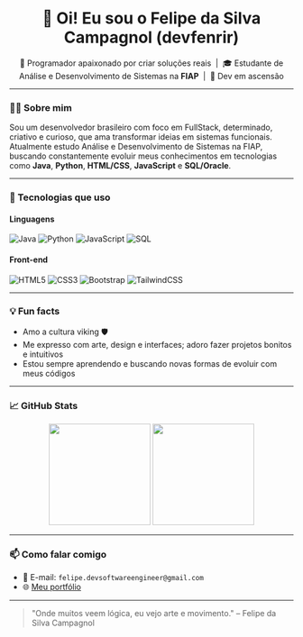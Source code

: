 <h1 align="center">👋 Oi! Eu sou o Felipe da Silva Campagnol (devfenrir) </h1>

<p align="center">
  🧠 Programador apaixonado por criar soluções reais &nbsp|&nbsp 🎓 Estudante de Análise e Desenvolvimento de Sistemas na <strong>FIAP</strong> &nbsp|&nbsp 💼 Dev em ascensão
</p>

---

### 👨‍💻 Sobre mim

Sou um desenvolvedor brasileiro com foco em FullStack, determinado, criativo e curioso, que ama transformar ideias em sistemas funcionais. Atualmente estudo Análise e Desenvolvimento de Sistemas na FIAP, buscando constantemente evoluir meus conhecimentos em tecnologias como **Java**, **Python**, **HTML/CSS**, **JavaScript** e **SQL/Oracle**.

---

### 🧰 Tecnologias que uso

#### Linguagens
![Java](https://img.shields.io/badge/Java-ED8B00?style=for-the-badge&logo=openjdk&logoColor=white)
![Python](https://img.shields.io/badge/Python-306998?style=for-the-badge&logo=python&logoColor=white)
![JavaScript](https://img.shields.io/badge/JavaScript-F7DF1E?style=for-the-badge&logo=javascript&logoColor=black)
![SQL](https://img.shields.io/badge/SQL-4479A1?style=for-the-badge&logo=mysql&logoColor=white)

#### Front-end
![HTML5](https://img.shields.io/badge/HTML5-E34F26?style=for-the-badge&logo=html5&logoColor=white)
![CSS3](https://img.shields.io/badge/CSS3-1572B6?style=for-the-badge&logo=css3&logoColor=white)
![Bootstrap](https://img.shields.io/badge/Bootstrap-6f42c1?style=for-the-badge&logo=bootstrap&logoColor=white)
![TailwindCSS](https://img.shields.io/badge/TailwindCSS-06B6D4?style=for-the-badge&logo=tailwindcss&logoColor=white)

---

### 💡 Fun facts

- Amo a cultura viking 🛡️
- Me expresso com arte, design e interfaces; adoro fazer projetos bonitos e intuitivos
- Estou sempre aprendendo e buscando novas formas de evoluir com meus códigos

---

### 📈 GitHub Stats

<div align="center">
  <img height="180em" src="https://github-readme-stats.vercel.app/api?username=devfenrir&show_icons=true&theme=tokyonight&count_private=true" />
  <img height="180em" src="https://github-readme-stats.vercel.app/api/top-langs/?username=devfenrir&layout=compact&langs_count=8&theme=tokyonight"/>
</div>

---

### 📫 Como falar comigo

- 💌 E-mail: `felipe.devsoftwareengineer@gmail.com`
- 🌐 [Meu portfólio](https://portfolio-devfenrir.vercel.app)

---

> "Onde muitos veem lógica, eu vejo arte e movimento."
– Felipe da Silva Campagnol
